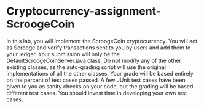 # Cryptocurrency-assignment-ScroogeCoin
In this lab, you will implement the ScroogeCoin cryptocurrency. 
You will act as Scrooge and verify transactions sent to you by users and add them to your ledger. 
Your submission will only be the DefaultScroogeCoinServer.java class. 
Do not modify any of the other existing classes, as the auto-grading script will use the original implementations of all the other classes. 
Your grade will be based entirely on the percent of test cases passed. 
A few JUnit test cases have been given to you as sanity checks on your code, but the grading will be based different test cases. 
You should invest time in developing your own test cases.
